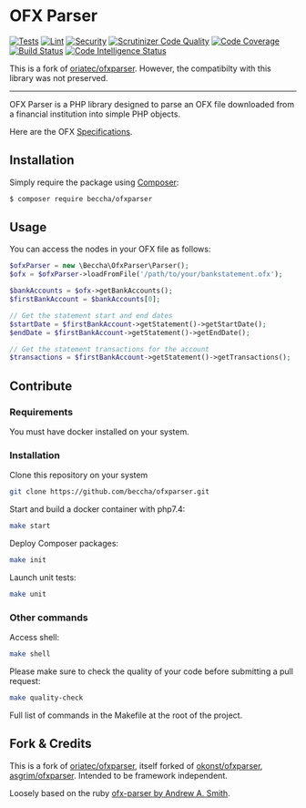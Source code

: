 OFX Parser
=================

[![Tests](https://github.com/beccha/ofxparser/actions/workflows/test.yml/badge.svg)](https://github.com/beccha/ofxparser/actions/workflows/test.yml)
[![Lint](https://github.com/beccha/ofxparser/actions/workflows/lint.yml/badge.svg)](https://github.com/beccha/ofxparser/actions/workflows/lint.yml)
[![Security](https://github.com/beccha/ofxparser/actions/workflows/security.yml/badge.svg)](https://github.com/beccha/ofxparser/actions/workflows/security.yml)
[![Scrutinizer Code Quality](https://scrutinizer-ci.com/g/beccha/ofxparser/badges/quality-score.png?b=master)](https://scrutinizer-ci.com/g/beccha/ofxparser/?branch=master)
[![Code Coverage](https://scrutinizer-ci.com/g/beccha/ofxparser/badges/coverage.png?b=master)](https://scrutinizer-ci.com/g/beccha/ofxparser/?branch=master)
[![Build Status](https://scrutinizer-ci.com/g/beccha/ofxparser/badges/build.png?b=master)](https://scrutinizer-ci.com/g/beccha/ofxparser/build-status/master)
[![Code Intelligence Status](https://scrutinizer-ci.com/g/beccha/ofxparser/badges/code-intelligence.svg?b=master)](https://scrutinizer-ci.com/code-intelligence)

This is a fork of [oriatec/ofxparser](https://github.com/oriatec/ofxparser). However, the compatibilty with this library was not preserved.

--------------------

OFX Parser is a PHP library designed to parse an OFX file downloaded from a financial institution into simple PHP objects.

Here are the OFX [Specifications](https://financialdataexchange.org/common/Uploaded%20files/OFX%20files/OFX%20Banking%20Specification%20v2.3.pdf).

## Installation

Simply require the package using [Composer](https://getcomposer.org/):

```sh
$ composer require beccha/ofxparser
```

## Usage

You can access the nodes in your OFX file as follows:

```php
$ofxParser = new \Beccha\OfxParser\Parser();
$ofx = $ofxParser->loadFromFile('/path/to/your/bankstatement.ofx');

$bankAccounts = $ofx->getBankAccounts();
$firstBankAccount = $bankAccounts[0];

// Get the statement start and end dates
$startDate = $firstBankAccount->getStatement()->getStartDate();
$endDate = $firstBankAccount->getStatement()->getEndDate();

// Get the statement transactions for the account
$transactions = $firstBankAccount->getStatement()->getTransactions();
```

## Contribute

### Requirements

You must have docker installed on your system.

### Installation

Clone this repository on your system

```sh 
git clone https://github.com/beccha/ofxparser.git
```

Start and build a docker container with php7.4:

```sh 
make start
```

Deploy Composer packages:
 
```sh
make init
```

Launch unit tests:
 
```sh
make unit
```

### Other commands

Access shell:
 
```sh
make shell
```

Please make sure to check the quality of your code before submitting a pull request:

```sh
make quality-check
```

Full list of commands in the Makefile at the root of the project.

## Fork & Credits

This is a fork of [oriatec/ofxparser](https://github.com/oriatec/ofxparser), itself forked of [okonst/ofxparser](https://github.com/okonst/ofxparser), [asgrim/ofxparser](https://github.com/asgrim/ofxparser). Intended to be framework independent. 

Loosely based on the ruby [ofx-parser by Andrew A. Smith](https://github.com/aasmith/ofx-parser).
